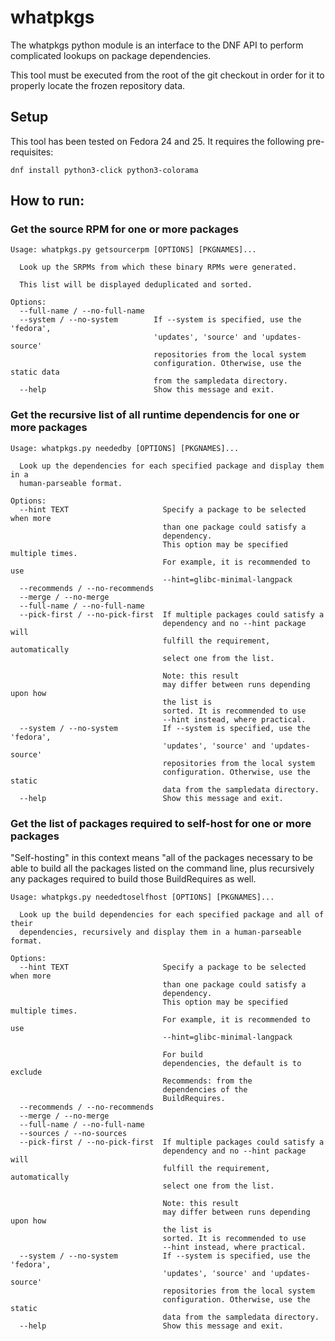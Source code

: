 # whatpkgs

The whatpkgs python module is an interface to the DNF API to perform
complicated lookups on package dependencies.

This tool must be executed from the root of the git checkout in order for it
to properly locate the frozen repository data.

## Setup
This tool has been tested on Fedora 24 and 25. It requires the following
pre-requisites:
```
dnf install python3-click python3-colorama
```

## How to run:

### Get the source RPM for one or more packages
```
Usage: whatpkgs.py getsourcerpm [OPTIONS] [PKGNAMES]...

  Look up the SRPMs from which these binary RPMs were generated.

  This list will be displayed deduplicated and sorted.

Options:
  --full-name / --no-full-name
  --system / --no-system        If --system is specified, use the 'fedora',
                                'updates', 'source' and 'updates-source'
                                repositories from the local system
                                configuration. Otherwise, use the static data
                                from the sampledata directory.
  --help                        Show this message and exit.
```


### Get the recursive list of all runtime dependencis for one or more packages
```
Usage: whatpkgs.py neededby [OPTIONS] [PKGNAMES]...

  Look up the dependencies for each specified package and display them in a
  human-parseable format.

Options:
  --hint TEXT                     Specify a package to be selected when more
                                  than one package could satisfy a
                                  dependency.
                                  This option may be specified multiple times.
                                  For example, it is recommended to use
                                  --hint=glibc-minimal-langpack
  --recommends / --no-recommends
  --merge / --no-merge
  --full-name / --no-full-name
  --pick-first / --no-pick-first  If multiple packages could satisfy a
                                  dependency and no --hint package will
                                  fulfill the requirement, automatically
                                  select one from the list.

                                  Note: this result
                                  may differ between runs depending upon how
                                  the list is
                                  sorted. It is recommended to use
                                  --hint instead, where practical.
  --system / --no-system          If --system is specified, use the 'fedora',
                                  'updates', 'source' and 'updates-source'
                                  repositories from the local system
                                  configuration. Otherwise, use the static
                                  data from the sampledata directory.
  --help                          Show this message and exit.
```

### Get the list of packages required to self-host for one or more packages
"Self-hosting" in this context means "all of the packages necessary to be able
to build all the packages listed on the command line, plus recursively any
packages required to build those BuildRequires as well.

```
Usage: whatpkgs.py neededtoselfhost [OPTIONS] [PKGNAMES]...

  Look up the build dependencies for each specified package and all of their
  dependencies, recursively and display them in a human-parseable format.

Options:
  --hint TEXT                     Specify a package to be selected when more
                                  than one package could satisfy a
                                  dependency.
                                  This option may be specified multiple times.
                                  For example, it is recommended to use
                                  --hint=glibc-minimal-langpack

                                  For build
                                  dependencies, the default is to exclude
                                  Recommends: from the
                                  dependencies of the
                                  BuildRequires.
  --recommends / --no-recommends
  --merge / --no-merge
  --full-name / --no-full-name
  --sources / --no-sources
  --pick-first / --no-pick-first  If multiple packages could satisfy a
                                  dependency and no --hint package will
                                  fulfill the requirement, automatically
                                  select one from the list.

                                  Note: this result
                                  may differ between runs depending upon how
                                  the list is
                                  sorted. It is recommended to use
                                  --hint instead, where practical.
  --system / --no-system          If --system is specified, use the 'fedora',
                                  'updates', 'source' and 'updates-source'
                                  repositories from the local system
                                  configuration. Otherwise, use the static
                                  data from the sampledata directory.
  --help                          Show this message and exit.
```